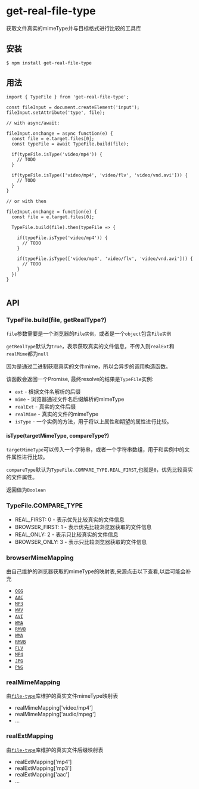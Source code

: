 # get-real-file-type
获取文件真实的mimeType并与目标格式进行比较的工具库

## 安装
```
$ npm install get-real-file-type
```

## 用法
```
import { TypeFile } from 'get-real-file-type';

const fileInput = document.createElement('input');
fileInput.setAttribute('type', file);

// with async/await:

fileInput.onchange = async function(e) {
  const file = e.target.files[0];
  const typeFile = await TypeFile.build(file);
  
  if(typeFile.isType('video/mp4')) {
    // TODO
  }

  if(typeFile.isType(['video/mp4', 'video/flv', 'video/vnd.avi'])) {
    // TODO
  }
}

// or with then

fileInput.onchange = function(e) {
  const file = e.target.files[0];

  TypeFile.build(file).then(typeFile => {

    if(typeFile.isType('video/mp4')) {
      // TODO
    }

    if(typeFile.isType(['video/mp4', 'video/flv', 'video/vnd.avi'])) {
      // TODO
    }
  })
}


```

## API

### TypeFile.build(file, getRealType?)

`file`参数需要是一个浏览器的`File实例`，或者是一个`object`包含`File实例`

`getRealType`默认为`true`，表示获取真实的文件信息，不传入则`realExt`和`realMime`都为`null`

因为是通过二进制获取真实的文件mime，所以会异步的调用构造函数。

该函数会返回一个Promise, 最终resolve的结果是`TypeFile`实例:

- `ext` - 根据文件名解析的后缀
- `mime` - 浏览器通过文件名后缀解析的mimeType
- `realExt` - 真实的文件后缀
- `realMime` - 真实的文件的mimeType
- `isType` - 一个实例的方法，用于将以上属性和期望的属性进行比较。

#### isType(targetMimeType, compareType?)
`targetMimeType`可以传入一个字符串，或者一个字符串数组，用于和实例中的文件属性进行比较。

`compareType`默认为`TypeFile.COMPARE_TYPE.REAL_FIRST`,也就是`0`，优先比较真实的文件属性。

返回值为`Boolean`

### TypeFile.COMPARE_TYPE
- REAL_FIRST: 0       - 表示优先比较真实的文件信息
- BROWSER_FIRST: 1    - 表示优先比较浏览器获取的文件信息
- REAL_ONLY: 2        - 表示只比较真实的文件信息
- BROWSER_ONLY: 3     - 表示只比较浏览器获取的文件信息

### browserMimeMapping
由自己维护的浏览器获取的mimeType的映射表,来源点击以下查看,以后可能会补充

- [`OGG`](https://www.pcmatic.com/company/libraries/fileextension/detail.asp?ext=ogg.html)
- [`AAC`](https://www.pcmatic.com/company/libraries/fileextension/detail.asp?ext=aac.html)
- [`MP3`](https://www.pcmatic.com/company/libraries/fileextension/detail.asp?ext=mp3.html)
- [`WAV`](https://www.pcmatic.com/company/libraries/fileextension/detail.asp?ext=wav.html)
- [`AVI`](https://www.pcmatic.com/company/libraries/fileextension/detail.asp?ext=avi.html)
- [`WMA`](https://www.pcmatic.com/company/libraries/fileextension/detail.asp?ext=wma.html)
- [`RMVB`](https://www.pcmatic.com/company/libraries/fileextension/detail.asp?ext=rmvb.html)
- [`WMA`](https://www.pcmatic.com/company/libraries/fileextension/detail.asp?ext=wma.html)
- [`RMVB`](https://www.pcmatic.com/company/libraries/fileextension/detail.asp?ext=rmvb.html)
- [`FLV`](https://www.pcmatic.com/company/libraries/fileextension/detail.asp?ext=flv.html)
- [`MP4`](https://www.pcmatic.com/company/libraries/fileextension/detail.asp?ext=mp4.html)
- [`JPG`](https://www.pcmatic.com/company/libraries/fileextension/detail.asp?ext=jpg.html)
- [`PNG`](https://www.pcmatic.com/company/libraries/fileextension/detail.asp?ext=png.html)

### realMimeMapping
由[`file-type`](https://github.com/sindresorhus/file-type/blob/master/supported.js)库维护的真实文件mimeType映射表

- realMimeMapping['video/mp4']
- realMimeMapping['audio/mpeg']
- ...

### realExtMapping
由[`file-type`](https://github.com/sindresorhus/file-type/blob/master/supported.js)库维护的真实文件后缀映射表

- realExtMapping['mp4']
- realExtMapping['mp3']
- realExtMapping['aac']
- ...
